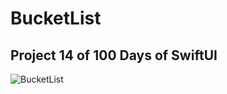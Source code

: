 # BucketList

## Project 14 of 100 Days of SwiftUI

![BucketList](https://github.com/kodegut/100DaysOfSwiftUI/blob/main/Images/BucketList.gif)


